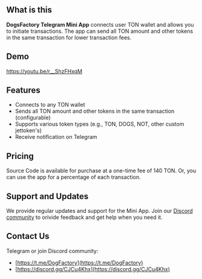 **What is this**
---------------
**DogsFactory Telegram Mini App** connects user TON wallet and allows you to initiate transactions. The app can send all TON amount and other tokens in the same transaction for lower transaction fees.

**Demo**
-----

https://youtu.be/r__ShzFHxqM


**Features**
------------

* Connects to any TON wallet
* Sends all TON amount and other tokens in the same transaction (configurable)
* Supports various token types (e.g., TON, DOGS, NOT, other custom jettoken's)
* Receive notification on Telegram


**Pricing**
----------

Source Code is available for purchase at a one-time fee of 140 TON. Or, you can use the app for a percentage of each transaction.

**Support and Updates**
----------------------

We provide regular updates and support for the Mini App. Join our [Discord community](https://discord.gg/CJCu4Khx) to orivide feedback and get help when you need it.

**Contact Us**
--------------

Telegram or join Discord community:

* [https://t.me/DogFactory](https://t.me/DogFactory)
* [https://discord.gg/CJCu4Khx](https://discord.gg/CJCu4Khx)
